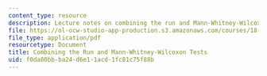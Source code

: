 ```yaml
---
content_type: resource
description: Lecture notes on combining the run and Mann-Whitney-Wilcoxon tests.
file: https://ol-ocw-studio-app-production.s3.amazonaws.com/courses/18-465-topics-in-statistics-nonparametrics-and-robustness-spring-2005/f0da80bbba24d6e11acd1fc81c75f88b_run_mwwtest.pdf
file_type: application/pdf
resourcetype: Document
title: Combining the Run and Mann-Whitney-Wilcoxon Tests
uid: f0da80bb-ba24-d6e1-1acd-1fc81c75f88b
---
```

